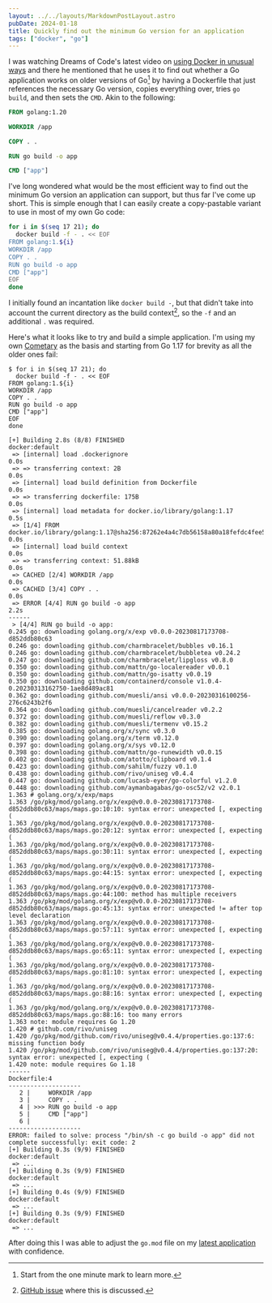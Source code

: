 ```yaml
---
layout: ../../layouts/MarkdownPostLayout.astro
pubDate: 2024-01-18
title: Quickly find out the minimum Go version for an application
tags: ["docker", "go"]
---
```

I was watching Dreams of Code's latest video on [using Docker in unusual ways](https://www.youtube.com/watch?v=zfNqp85g5JM) and there he mentioned that he uses it to find out whether a Go application works on older versions of Go[^1] by having a Dockerfile that just references the necessary Go version, copies everything over, tries `go build`, and then sets the `CMD`. Akin to the following:

```dockerfile
FROM golang:1.20

WORKDIR /app

COPY . .

RUN go build -o app

CMD ["app"]
```

I've long wondered what would be the most efficient way to find out the minimum Go version an application can support, but thus far I've come up short. This is simple enough that I can easily create a copy-pastable variant to use in most of my own Go code:

```bash frame="none"
for i in $(seq 17 21); do
  docker build -f - . << EOF
FROM golang:1.${i}
WORKDIR /app
COPY . .
RUN go build -o app
CMD ["app"]
EOF
done
```

I initially found an incantation like `docker build -`, but that didn't take into account the current directory as the build context[^2], so the `-f` and an additional `.` was required.

Here's what it looks like to try and build a simple application. I'm using my own [Cometary](https://github.com/usrme/cometary) as the basis and starting from Go 1.17 for brevity as all the older ones fail:

```console frame="none"
$ for i in $(seq 17 21); do
  docker build -f - . << EOF
FROM golang:1.${i}
WORKDIR /app
COPY . .
RUN go build -o app
CMD ["app"]
EOF
done

[+] Building 2.8s (8/8) FINISHED                                                                                                                                            docker:default
 => [internal] load .dockerignore                                                                                                                                                     0.0s
 => => transferring context: 2B                                                                                                                                                       0.0s
 => [internal] load build definition from Dockerfile                                                                                                                                  0.0s
 => => transferring dockerfile: 175B                                                                                                                                                  0.0s
 => [internal] load metadata for docker.io/library/golang:1.17                                                                                                                        0.5s
 => [1/4] FROM docker.io/library/golang:1.17@sha256:87262e4a4c7db56158a80a18fefdc4fee5accc41b59cde821e691d05541bbb18                                                                  0.0s
 => [internal] load build context                                                                                                                                                     0.0s
 => => transferring context: 51.88kB                                                                                                                                                  0.0s
 => CACHED [2/4] WORKDIR /app                                                                                                                                                         0.0s
 => CACHED [3/4] COPY . .                                                                                                                                                             0.0s
 => ERROR [4/4] RUN go build -o app                                                                                                                                                   2.2s
------                                                                                                                                                                                     
 > [4/4] RUN go build -o app:                                                                                                                                                              
0.245 go: downloading golang.org/x/exp v0.0.0-20230817173708-d852ddb80c63                                                                                                                  
0.246 go: downloading github.com/charmbracelet/bubbles v0.16.1                                                                                                                             
0.246 go: downloading github.com/charmbracelet/bubbletea v0.24.2                                                                                                                           
0.247 go: downloading github.com/charmbracelet/lipgloss v0.8.0                                                                                                                             
0.350 go: downloading github.com/mattn/go-localereader v0.0.1
0.350 go: downloading github.com/mattn/go-isatty v0.0.19
0.350 go: downloading github.com/containerd/console v1.0.4-0.20230313162750-1ae8d489ac81
0.362 go: downloading github.com/muesli/ansi v0.0.0-20230316100256-276c6243b2f6
0.364 go: downloading github.com/muesli/cancelreader v0.2.2
0.372 go: downloading github.com/muesli/reflow v0.3.0
0.382 go: downloading github.com/muesli/termenv v0.15.2
0.385 go: downloading golang.org/x/sync v0.3.0
0.390 go: downloading golang.org/x/term v0.12.0
0.397 go: downloading golang.org/x/sys v0.12.0
0.398 go: downloading github.com/mattn/go-runewidth v0.0.15
0.402 go: downloading github.com/atotto/clipboard v0.1.4
0.423 go: downloading github.com/sahilm/fuzzy v0.1.0
0.438 go: downloading github.com/rivo/uniseg v0.4.4
0.447 go: downloading github.com/lucasb-eyer/go-colorful v1.2.0
0.448 go: downloading github.com/aymanbagabas/go-osc52/v2 v2.0.1
1.363 # golang.org/x/exp/maps
1.363 /go/pkg/mod/golang.org/x/exp@v0.0.0-20230817173708-d852ddb80c63/maps/maps.go:10:10: syntax error: unexpected [, expecting (
1.363 /go/pkg/mod/golang.org/x/exp@v0.0.0-20230817173708-d852ddb80c63/maps/maps.go:20:12: syntax error: unexpected [, expecting (
1.363 /go/pkg/mod/golang.org/x/exp@v0.0.0-20230817173708-d852ddb80c63/maps/maps.go:30:11: syntax error: unexpected [, expecting (
1.363 /go/pkg/mod/golang.org/x/exp@v0.0.0-20230817173708-d852ddb80c63/maps/maps.go:44:15: syntax error: unexpected [, expecting (
1.363 /go/pkg/mod/golang.org/x/exp@v0.0.0-20230817173708-d852ddb80c63/maps/maps.go:44:100: method has multiple receivers
1.363 /go/pkg/mod/golang.org/x/exp@v0.0.0-20230817173708-d852ddb80c63/maps/maps.go:45:13: syntax error: unexpected != after top level declaration
1.363 /go/pkg/mod/golang.org/x/exp@v0.0.0-20230817173708-d852ddb80c63/maps/maps.go:57:11: syntax error: unexpected [, expecting (
1.363 /go/pkg/mod/golang.org/x/exp@v0.0.0-20230817173708-d852ddb80c63/maps/maps.go:65:11: syntax error: unexpected [, expecting (
1.363 /go/pkg/mod/golang.org/x/exp@v0.0.0-20230817173708-d852ddb80c63/maps/maps.go:81:10: syntax error: unexpected [, expecting (
1.363 /go/pkg/mod/golang.org/x/exp@v0.0.0-20230817173708-d852ddb80c63/maps/maps.go:88:16: syntax error: unexpected [, expecting (
1.363 /go/pkg/mod/golang.org/x/exp@v0.0.0-20230817173708-d852ddb80c63/maps/maps.go:88:16: too many errors
1.363 note: module requires Go 1.20
1.420 # github.com/rivo/uniseg
1.420 /go/pkg/mod/github.com/rivo/uniseg@v0.4.4/properties.go:137:6: missing function body
1.420 /go/pkg/mod/github.com/rivo/uniseg@v0.4.4/properties.go:137:20: syntax error: unexpected [, expecting (
1.420 note: module requires Go 1.18
------
Dockerfile:4
--------------------
   2 |     WORKDIR /app
   3 |     COPY . .
   4 | >>> RUN go build -o app
   5 |     CMD ["app"]
   6 |     
--------------------
ERROR: failed to solve: process "/bin/sh -c go build -o app" did not complete successfully: exit code: 2
[+] Building 0.3s (9/9) FINISHED                                                                                                                                            docker:default
 => ...
[+] Building 0.3s (9/9) FINISHED                                                                                                                                            docker:default
 => ...
[+] Building 0.4s (9/9) FINISHED                                                                                                                                            docker:default
 => ...
[+] Building 0.3s (9/9) FINISHED                                                                                                                                            docker:default
 => ...
```

After doing this I was able to adjust the `go.mod` file on my [latest application](https://github.com/usrme/gobarchar/commit/1c882771887e6d6dea2937aa1bdf910209a360d2) with confidence.

[^1]: Start from the one minute mark to learn more.
[^2]: [GitHub issue](https://github.com/moby/moby/issues/19197) where this is discussed.
